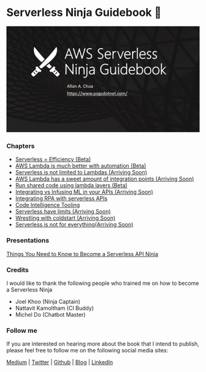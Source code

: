 # Serverless Ninja Guidebook :japanese_ogre:

![Banner](https://github.com/allanchua101/serverless-ninja/blob/master/Banner.png)

### Chapters

- [Serverless = Efficiency (Beta)](https://github.com/allanchua101/serverless-ninja/tree/master/001-serverless-efficiency)
- [AWS Lambda is much better with automation (Beta)](https://github.com/allanchua101/serverless-ninja/tree/master/002-automation)
- [Serverless is not limited to Lambdas (Arriving Soon)](https://github.com/allanchua101/serverless-ninja/tree/master/003-not-limited-to-lambdas)
- [AWS Lambda has a sweet amount of integration points (Arriving Soon)](https://github.com/allanchua101/serverless-ninja/tree/master/004-integration-points)
- [Run shared code using lambda layers (Beta)](https://github.com/allanchua101/serverless-ninja/tree/master/005-shared-layers)
- [Integrating vs Infusing ML in your APIs (Arriving Soon)](https://github.com/allanchua101/serverless-ninja/tree/master/006-ai-apis/)
- [Integrating RPA with serverless APIs](https://github.com/allanchua101/serverless-ninja/tree/master/007-rpa-integration)
- [Code Intelligence Tooling](https://github.com/allanchua101/serverless-ninja/tree/master/008-code-intelligence)
- [Serverless have limits (Arriving Soon)](https://github.com/allanchua101/serverless-ninja/tree/master/009-lambda-limits)
- [Wrestling with coldstart (Arriving Soon)](https://github.com/allanchua101/serverless-ninja/tree/master/010-wrestling-coldstarts)
- [Serverless is not for everything(Arriving Soon)](https://github.com/allanchua101/serverless-ninja/tree/master/011-serverless-isnt-everything)

### Presentations

[Things You Need to Know to Become a Serverless API Ninja](https://speakerdeck.com/allanchua101/things-you-need-to-know-to-become-a-serverless-api-ninja)

### Credits

I would like to thank the following people who trained me on how to become a Serverless Ninja

- Joel Khoo (Ninja Captain)
- Nattavit Kamoltham (CI Buddy)
- Michel Do (Chatbot Master)

### Follow me

If you are interested on hearing more about the book that I intend to publish, please feel free to follow me on the following social media sites:

[Medium](https://medium.com/@ac052790) | [Twitter](https://twitter.com/ac052790) | [Github](https://github.com/allanchua101) | [Blog](https://www.pogsdotnet.com/) | [LinkedIn](https://www.linkedin.com/in/allan-chua-467402103/) 
